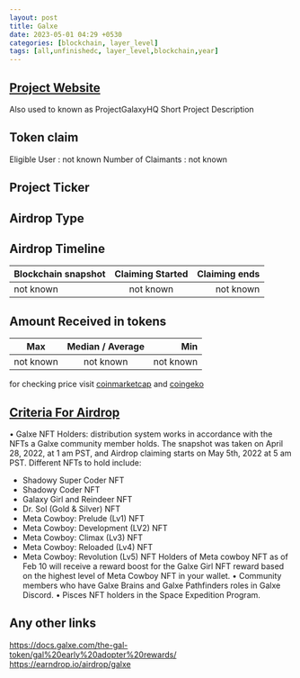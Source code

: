 ```yaml
---
layout: post
title: Galxe
date: 2023-05-01 04:29 +0530
categories: [blockchain, layer_level]
tags: [all,unfinishedc, layer_level,blockchain,year] 
---
```



## [Project Website](https://galxe.com/)

Also used to known as ProjectGalaxyHQ
 Short Project Description

## Token claim

Eligible User : not known
Number of Claimants : not known

## Project Ticker

## Airdrop Type

## Airdrop Timeline

| Blockchain snapshot     | Claiming Started           | Claiming ends    |
| ----------------------- |:--------------------------:| ----------------:|
|       not known         |        not known           |   not known      |

## Amount Received in tokens  

| Max        |    Median / Average  |       Min    |
| ---------- |:--------------------:| ------------:|
| not known  |     not known        |  not known   |

for checking price visit [coinmarketcap](https://coinmarketcap.com/currencies/) and [coingeko](https://www.coingecko.com/en/coins/)

## [Criteria For Airdrop](https://docs.galxe.com/the-gal-token/gal%20early%20adopter%20rewards/)

• Galxe NFT Holders: distribution system works in accordance with the NFTs a Galxe community member holds. The snapshot was taken on April 28, 2022, at 1 am PST, and Airdrop claiming starts on May 5th, 2022 at 5 am PST.
Different NFTs to hold include:

- Shadowy Super Coder NFT
- Shadowy Coder NFT
- Galaxy Girl and Reindeer NFT
- Dr. Sol (Gold & Silver) NFT
- Meta Cowboy: Prelude (Lv1) NFT
- Meta Cowboy: Development (LV2) NFT
- Meta Cowboy: Climax (Lv3) NFT
- Meta Cowboy: Reloaded (Lv4) NFT
- Meta Cowboy: Revolution (Lv5) NFT
Holders of Meta cowboy NFT as of Feb 10 will receive a reward boost for the Galxe Girl NFT reward based on the highest level of Meta Cowboy NFT in your wallet.
• Community members who have Galxe Brains and Galxe Pathfinders roles in Galxe Discord.
• Pisces NFT holders in the Space Expedition Program.

## Any other links

<https://docs.galxe.com/the-gal-token/gal%20early%20adopter%20rewards/>
<https://earndrop.io/airdrop/galxe>
